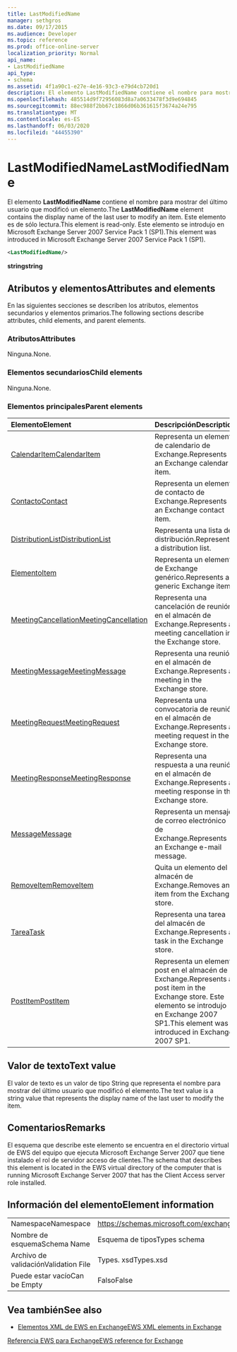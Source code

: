 ```yaml
---
title: LastModifiedName
manager: sethgros
ms.date: 09/17/2015
ms.audience: Developer
ms.topic: reference
ms.prod: office-online-server
localization_priority: Normal
api_name:
- LastModifiedName
api_type:
- schema
ms.assetid: 4f1a90c1-e27e-4e16-93c3-e79d4cb720d1
description: El elemento LastModifiedName contiene el nombre para mostrar del último usuario que modificó un elemento. Este elemento es de sólo lectura. Este elemento se introdujo en Microsoft Exchange Server 2007 Service Pack 1 (SP1).
ms.openlocfilehash: 485514d9f72956083d8a7a0633478f3d9e694845
ms.sourcegitcommit: 88ec988f2bb67c1866d06b361615f3674a24e795
ms.translationtype: MT
ms.contentlocale: es-ES
ms.lasthandoff: 06/03/2020
ms.locfileid: "44455390"
---
```

# <a name="lastmodifiedname"></a><span data-ttu-id="71092-105">LastModifiedName</span><span class="sxs-lookup"><span data-stu-id="71092-105">LastModifiedName</span></span>

<span data-ttu-id="71092-106">El elemento **LastModifiedName** contiene el nombre para mostrar del último usuario que modificó un elemento.</span><span class="sxs-lookup"><span data-stu-id="71092-106">The **LastModifiedName** element contains the display name of the last user to modify an item.</span></span> <span data-ttu-id="71092-107">Este elemento es de sólo lectura.</span><span class="sxs-lookup"><span data-stu-id="71092-107">This element is read-only.</span></span> <span data-ttu-id="71092-108">Este elemento se introdujo en Microsoft Exchange Server 2007 Service Pack 1 (SP1).</span><span class="sxs-lookup"><span data-stu-id="71092-108">This element was introduced in Microsoft Exchange Server 2007 Service Pack 1 (SP1).</span></span> 
  
```xml
<LastModifiedName/>
```

 <span data-ttu-id="71092-109">**string**</span><span class="sxs-lookup"><span data-stu-id="71092-109">**string**</span></span>
## <a name="attributes-and-elements"></a><span data-ttu-id="71092-110">Atributos y elementos</span><span class="sxs-lookup"><span data-stu-id="71092-110">Attributes and elements</span></span>

<span data-ttu-id="71092-111">En las siguientes secciones se describen los atributos, elementos secundarios y elementos primarios.</span><span class="sxs-lookup"><span data-stu-id="71092-111">The following sections describe attributes, child elements, and parent elements.</span></span>
  
### <a name="attributes"></a><span data-ttu-id="71092-112">Atributos</span><span class="sxs-lookup"><span data-stu-id="71092-112">Attributes</span></span>

<span data-ttu-id="71092-113">Ninguna.</span><span class="sxs-lookup"><span data-stu-id="71092-113">None.</span></span>
  
### <a name="child-elements"></a><span data-ttu-id="71092-114">Elementos secundarios</span><span class="sxs-lookup"><span data-stu-id="71092-114">Child elements</span></span>

<span data-ttu-id="71092-115">Ninguna.</span><span class="sxs-lookup"><span data-stu-id="71092-115">None.</span></span>
  
### <a name="parent-elements"></a><span data-ttu-id="71092-116">Elementos principales</span><span class="sxs-lookup"><span data-stu-id="71092-116">Parent elements</span></span>

|<span data-ttu-id="71092-117">**Elemento**</span><span class="sxs-lookup"><span data-stu-id="71092-117">**Element**</span></span>|<span data-ttu-id="71092-118">**Descripción**</span><span class="sxs-lookup"><span data-stu-id="71092-118">**Description**</span></span>|
|:-----|:-----|
|[<span data-ttu-id="71092-119">CalendarItem</span><span class="sxs-lookup"><span data-stu-id="71092-119">CalendarItem</span></span>](calendaritem.md) <br/> |<span data-ttu-id="71092-120">Representa un elemento de calendario de Exchange.</span><span class="sxs-lookup"><span data-stu-id="71092-120">Represents an Exchange calendar item.</span></span>  <br/> |
|[<span data-ttu-id="71092-121">Contacto</span><span class="sxs-lookup"><span data-stu-id="71092-121">Contact</span></span>](contact.md) <br/> |<span data-ttu-id="71092-122">Representa un elemento de contacto de Exchange.</span><span class="sxs-lookup"><span data-stu-id="71092-122">Represents an Exchange contact item.</span></span>  <br/> |
|[<span data-ttu-id="71092-123">DistributionList</span><span class="sxs-lookup"><span data-stu-id="71092-123">DistributionList</span></span>](distributionlist.md) <br/> |<span data-ttu-id="71092-124">Representa una lista de distribución.</span><span class="sxs-lookup"><span data-stu-id="71092-124">Represents a distribution list.</span></span>  <br/> |
|[<span data-ttu-id="71092-125">Elemento</span><span class="sxs-lookup"><span data-stu-id="71092-125">Item</span></span>](item.md) <br/> |<span data-ttu-id="71092-126">Representa un elemento de Exchange genérico.</span><span class="sxs-lookup"><span data-stu-id="71092-126">Represents a generic Exchange item.</span></span>  <br/> |
|[<span data-ttu-id="71092-127">MeetingCancellation</span><span class="sxs-lookup"><span data-stu-id="71092-127">MeetingCancellation</span></span>](meetingcancellation.md) <br/> |<span data-ttu-id="71092-128">Representa una cancelación de reunión en el almacén de Exchange.</span><span class="sxs-lookup"><span data-stu-id="71092-128">Represents a meeting cancellation in the Exchange store.</span></span>  <br/> |
|[<span data-ttu-id="71092-129">MeetingMessage</span><span class="sxs-lookup"><span data-stu-id="71092-129">MeetingMessage</span></span>](meetingmessage.md) <br/> |<span data-ttu-id="71092-130">Representa una reunión en el almacén de Exchange.</span><span class="sxs-lookup"><span data-stu-id="71092-130">Represents a meeting in the Exchange store.</span></span>  <br/> |
|[<span data-ttu-id="71092-131">MeetingRequest</span><span class="sxs-lookup"><span data-stu-id="71092-131">MeetingRequest</span></span>](meetingrequest.md) <br/> |<span data-ttu-id="71092-132">Representa una convocatoria de reunión en el almacén de Exchange.</span><span class="sxs-lookup"><span data-stu-id="71092-132">Represents a meeting request in the Exchange store.</span></span>  <br/> |
|[<span data-ttu-id="71092-133">MeetingResponse</span><span class="sxs-lookup"><span data-stu-id="71092-133">MeetingResponse</span></span>](meetingresponse.md) <br/> |<span data-ttu-id="71092-134">Representa una respuesta a una reunión en el almacén de Exchange.</span><span class="sxs-lookup"><span data-stu-id="71092-134">Represents a meeting response in the Exchange store.</span></span>  <br/> |
|[<span data-ttu-id="71092-135">Message</span><span class="sxs-lookup"><span data-stu-id="71092-135">Message</span></span>](message-ex15websvcsotherref.md) <br/> |<span data-ttu-id="71092-136">Representa un mensaje de correo electrónico de Exchange.</span><span class="sxs-lookup"><span data-stu-id="71092-136">Represents an Exchange e-mail message.</span></span>  <br/> |
|[<span data-ttu-id="71092-137">RemoveItem</span><span class="sxs-lookup"><span data-stu-id="71092-137">RemoveItem</span></span>](removeitem.md) <br/> |<span data-ttu-id="71092-138">Quita un elemento del almacén de Exchange.</span><span class="sxs-lookup"><span data-stu-id="71092-138">Removes an item from the Exchange store.</span></span>  <br/> |
|[<span data-ttu-id="71092-139">Tarea</span><span class="sxs-lookup"><span data-stu-id="71092-139">Task</span></span>](task.md) <br/> |<span data-ttu-id="71092-140">Representa una tarea del almacén de Exchange.</span><span class="sxs-lookup"><span data-stu-id="71092-140">Represents a task in the Exchange store.</span></span>  <br/> |
|[<span data-ttu-id="71092-141">PostItem</span><span class="sxs-lookup"><span data-stu-id="71092-141">PostItem</span></span>](postitem.md) <br/> |<span data-ttu-id="71092-142">Representa un elemento post en el almacén de Exchange.</span><span class="sxs-lookup"><span data-stu-id="71092-142">Represents a post item in the Exchange store.</span></span> <span data-ttu-id="71092-143">Este elemento se introdujo en Exchange 2007 SP1.</span><span class="sxs-lookup"><span data-stu-id="71092-143">This element was introduced in Exchange 2007 SP1.</span></span>  <br/> |
   
## <a name="text-value"></a><span data-ttu-id="71092-144">Valor de texto</span><span class="sxs-lookup"><span data-stu-id="71092-144">Text value</span></span>

<span data-ttu-id="71092-145">El valor de texto es un valor de tipo String que representa el nombre para mostrar del último usuario que modificó el elemento.</span><span class="sxs-lookup"><span data-stu-id="71092-145">The text value is a string value that represents the display name of the last user to modify the item.</span></span>
  
## <a name="remarks"></a><span data-ttu-id="71092-146">Comentarios</span><span class="sxs-lookup"><span data-stu-id="71092-146">Remarks</span></span>

<span data-ttu-id="71092-147">El esquema que describe este elemento se encuentra en el directorio virtual de EWS del equipo que ejecuta Microsoft Exchange Server 2007 que tiene instalado el rol de servidor acceso de clientes.</span><span class="sxs-lookup"><span data-stu-id="71092-147">The schema that describes this element is located in the EWS virtual directory of the computer that is running Microsoft Exchange Server 2007 that has the Client Access server role installed.</span></span>
  
## <a name="element-information"></a><span data-ttu-id="71092-148">Información del elemento</span><span class="sxs-lookup"><span data-stu-id="71092-148">Element information</span></span>

|||
|:-----|:-----|
|<span data-ttu-id="71092-149">Namespace</span><span class="sxs-lookup"><span data-stu-id="71092-149">Namespace</span></span>  <br/> |https://schemas.microsoft.com/exchange/services/2006/types  <br/> |
|<span data-ttu-id="71092-150">Nombre de esquema</span><span class="sxs-lookup"><span data-stu-id="71092-150">Schema Name</span></span>  <br/> |<span data-ttu-id="71092-151">Esquema de tipos</span><span class="sxs-lookup"><span data-stu-id="71092-151">Types schema</span></span>  <br/> |
|<span data-ttu-id="71092-152">Archivo de validación</span><span class="sxs-lookup"><span data-stu-id="71092-152">Validation File</span></span>  <br/> |<span data-ttu-id="71092-153">Types. xsd</span><span class="sxs-lookup"><span data-stu-id="71092-153">Types.xsd</span></span>  <br/> |
|<span data-ttu-id="71092-154">Puede estar vacío</span><span class="sxs-lookup"><span data-stu-id="71092-154">Can be Empty</span></span>  <br/> |<span data-ttu-id="71092-155">Falso</span><span class="sxs-lookup"><span data-stu-id="71092-155">False</span></span>  <br/> |
   
## <a name="see-also"></a><span data-ttu-id="71092-156">Vea también</span><span class="sxs-lookup"><span data-stu-id="71092-156">See also</span></span>



- [<span data-ttu-id="71092-157">Elementos XML de EWS en Exchange</span><span class="sxs-lookup"><span data-stu-id="71092-157">EWS XML elements in Exchange</span></span>](ews-xml-elements-in-exchange.md)
  
[<span data-ttu-id="71092-158">Referencia EWS para Exchange</span><span class="sxs-lookup"><span data-stu-id="71092-158">EWS reference for Exchange</span></span>](ews-reference-for-exchange.md)

